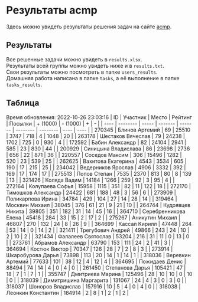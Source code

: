 # Результаты acmp
Здесь можно увидеть результаты решения задач на сайте [acmp](https://acmp.ru). 

## Результаты
Все решенные задачи можно увидеть в `results.xlsx`.  
Результаты всей группы можно увидеть ниже и в `results.txt`.  
Свои результаты можно посмотреть в папке `users_results`.  
Домашняя работа написана в папке `tasks`, а её выполнение в папке `tasks_results`.

## Таблица
Время обновления: 2022-10-26 23:03:16
| ID   | Участник | Место | Рейтинг | Посылки | + (1000) | - (1000) | +    | -    |
| ---- | -------- | ----- | ------- | ------- | -------- | -------- | ---- | ---- |
| 270345 | Блинов Артемий | 69 | 25510 | 3747 | 718 | 4 | 1048 | 20 |
| 263178 | Шестаков Вячеслав | 79 | 24238 | 1702 | 725 | 0 | 930 | 4 |
| 172592 | Бабин Александр | 82 | 24104 | 2941 | 585 | 23 | 830 | 44 |
| 200929 | Синицына Владислава | 86 | 23698 | 2736 | 656 | 22 | 871 | 36 |
| 220557 | Соседов Максим | 306 | 15496 | 1282 | 520 | 23 | 539 | 25 |
| 262625 | Вахитова Екатерина | 4543 | 3534 | 605 | 190 | 17 | 215 | 25 |
| 234042 | Ведерников Ярослав | 4906 | 3332 | 392 | 169 | 17 | 174 | 17 |
| 275513 | Попов Степан | 7535 | 2370 | 813 | 80 | 8 | 139 | 13 |
| 321426 | Коляда Вадим | 14184 | 1266 | 259 | 92 | 3 | 95 | 4 |
| 272164 | Колупаева Софья | 15958 | 1115 | 351 | 82 | 11 | 122 | 18 |
| 272170 | Тимошков Александр | 24422 | 681 | 188 | 48 | 3 | 56 | 6 |
| 273909 | Поликарпова Ирина | 34784 | 429 | 104 | 27 | 14 | 28 | 14 |
| 319464 | Москвин Михаил | 38045 | 376 | 61 | 21 | 9 | 21 | 10 |
| 264744 | Кудрявцев Никита | 39805 | 351 | 182 | 31 | 14 | 45 | 16 |
| 364710 | Серебренникова Елена | 45418 | 284 | 33 | 15 | 2 | 17 | 2 |
| 275267 | Аникутин Михаил | 46807 | 270 | 132 | 24 | 8 | 26 | 9 |
| 364699 | Кассал Кирилл | 47448 | 264 | 53 | 14 | 0 | 14 | 2 |
| 321411 | Трегубович Андрей | 49866 | 243 | 24 | 10 | 2 | 10 | 2 |
| 321434 | Фалалеев Святослав | 53204 | 216 | 31 | 11 | 0 | 13 | 0 |
| 273761 | Абрамов Александр | 63790 | 153 | 111 | 24 | 2 | 41 | 3 |
| 364694 | Костюк Виктор | 70347 | 126 | 28 | 7 | 2 | 8 | 3 |
| 273914 | Шкаробурова Дарья | 73898 | 113 | 20 | 14 | 1 | 14 | 1 |
| 318036 | Веревкин Артемий | 77633 | 101 | 38 | 12 | 4 | 12 | 4 |
| 364695 | Пожидаев Денис | 88494 | 74 | 14 | 4 | 0 | 4 | 0 |
| 261450 | Степанова Дарья | 105421 | 47 | 18 | 7 | 1 | 7 | 1 |
| 355747 | Дмитриева Марина | 125496 | 28 | 10 | 10 | 0 | 10 | 0 |
| 318039 | Димитришина Маргарита | 131067 | 24 | 4 | 3 | 0 | 3 | 0 |
| 318037 | Шоноров Владислав | 157916 | 10 | 5 | 4 | 0 | 4 | 0 |
| 318038 | Леонкин Константин | 184914 | 2 | 8 | 1 | 2 | 1 | 2 |
